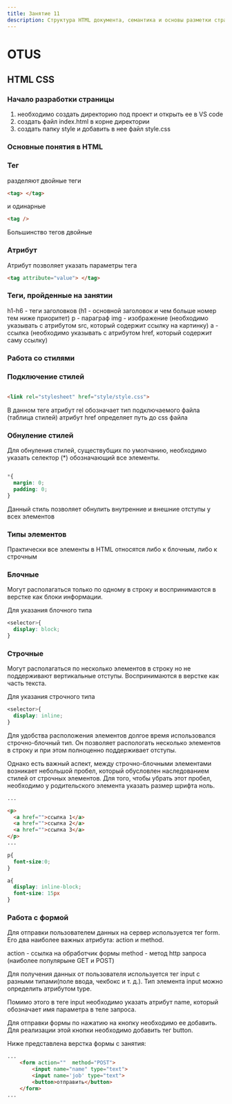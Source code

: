 ```yaml
---
title: Занятие 11
description: Структура HTML документа, семантика и основы разметки страницы
---
```


# OTUS

## HTML CSS

<!--v-->

### Начало разработки страницы

<!-- s -->

1) необходимо создать директорию под проект и открыть ее в VS code
2) создать файл index.html в корне директории
3) создать папку style и добавить в нее файл style.css

<!--v-->

### Основные понятия в HTML

<!-- s -->

### Тег

разделяют двойные теги
```html [1-30]
<tag> </tag>

```

и одинарные

```html [1-30]
<tag />

```

Большинство тегов двойные 

<!-- s -->

### Атрибут

Атрибут позволяет указать параметры тега

```html [1-30]
<tag attribute="value"> </tag>

```

<!--v-->

### Теги, пройденные на занятии

<!-- s -->

h1-h6 - теги заголовков (h1 - основной заголовок и чем больше номер тем ниже приоритет)
p - параграф
img - изображение (необходимо указывать с атрибутом src, который содержит ссылку на картинку)
a - ссылка (необходимо указывать с атрибутом href, который содержит саму ссылку)


<!--v-->

### Работа со стилями

<!-- s -->

### Подключение стилей

```html [1-30]

<link rel="stylesheet" href="style/style.css">

```
В данном теге атрибут rel обозначает тип подключаемого файла (таблица стилей)
атрибут href определяет путь до css файла


<!-- s -->

### Обнуление стилей

Для обнуления стилей, существубщих по умолчанию, необходимо указать селектор (\*) обозначающий все элементы.

```css [1-30]

*{
  margin: 0;
  padding: 0;
}

```

Данный стиль позволяет обнулить внутренние и внешние отступы у всех элементов


<!--v-->

### Типы элементов

<!-- s -->

Практически все элементы в HTML относятся либо к блочным, либо к строчным

### Блочные

Могут располагаться только по одному в строку и воспринимаются в верстке как блоки информации.

Для указания блочного типа
```css [1-30]
<selector>{
  display: block;
}
```

### Строчные

Могут располагаться по несколько элементов в строку но не поддерживают вертикальные отступы. Воспринимаются в верстке как часть текста.

Для указания строчного типа
```css [1-30]
<selector>{
  display: inline;
}
```

<!-- s -->

Для удобства расположения элементов долгое время использовался строчно-блочный тип. Он позволяет распологать несколько элементов в строку и при этом полноценно поддерживает отступы.

Однако есть важный аспект, между строчно-блочными элементами возникает небольшой пробел, который обусловлен наследованием стилей от строчных элементов. Для того, чтобы убрать этот пробел, необходимо у родительского элемента указать размер шрифта ноль.

```html [1-30]
...

<p>
  <a href="">ссылка 1</a>
  <a href="">ссылка 2</a>
  <a href="">ссылка 3</a>
</p>
...

```

```css [1-30]
p{
  font-size:0;
}

a{
  display: inline-block;
  font-size: 15px
}
```

<!--v-->

### Работа с формой

<!-- s -->

Для отправки пользователем данных на сервер используется тег form. Его два наиболее важных атрибута: action и method.

action - ссылка на обработчик формы
method - метод http запроса (наиболее популярыне GET и POST)


<!-- s -->

Для получения данных от пользователя используется тег input с разными типами(поле ввода, чекбокс и т. д.). Тип элемента input можно определить атрибутом type.

Помимо этого в теге input необходимо указать атрибут name, который обозначает имя параметра в теле запроса.


<!-- s -->

Для отправки формы по нажатию на кнопку необходимо ее добавить. Для реализации этой кнопки необходимо добавить тег button.

Ниже представлена верстка формы с занятия:

```html [1-30]
...
    <form action=""  method="POST">
        <input name="name" type="text">
        <input name='job' type="text">
        <button>отправить</button>
    </form>
...

```

